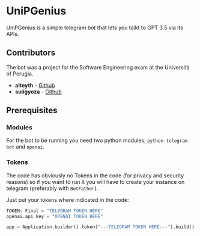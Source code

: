 # UniPGenius

UniPGenius is a simple telegram bot that lets you talkt to GPT 3.5 via its APIs.

## Contributors

The bot was a project for the Software Engineering exam at the Università of Perugia.

- **alteyth** - [Github](https://github.com/alteyth)
- **suiigyoza** - [Github](https://github.com/suiigyoza)

## Prerequisites

### Modules

For the bot to be running you need two python modules, `python-telegram-bot` and `openai`.

### Tokens

The code has obviously no Tokens in the code (for privacy and security reasons) so if you want to run it you will have to create your instance on telegram (preferably with `BotFather`).

Just put your tokens where indicated in the code:

```python
TOKEN: Final = "TELEGRAM TOKEN HERE"
openai.api_key = "OPENAI TOKEN HERE"
```

```python
app = Application.builder().token("---TELEGRAM TOKEN HERE---").build()
```


